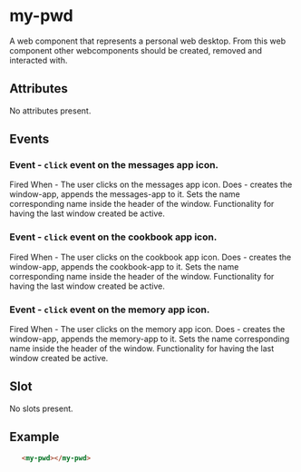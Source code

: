 # my-pwd

A web component that represents a personal web desktop. From this web component other webcomponents should be created, removed and interacted with.


## Attributes

No attributes present.


## Events

### Event - `click` event on the messages app icon.
Fired When - The user clicks on the messages app icon.
Does - creates the window-app, appends the messages-app to it. Sets the name corresponding name inside the header of the window. Functionality for having the last window created be active.

### Event - `click` event on the cookbook app icon.
Fired When - The user clicks on the cookbook app icon.
Does - creates the window-app, appends the cookbook-app to it. Sets the name corresponding name inside the header of the window. Functionality for having the last window created be active.

### Event - `click` event on the memory app icon.
Fired When - The user clicks on the memory app icon.
Does - creates the window-app, appends the memory-app to it. Sets the name corresponding name inside the header of the window. Functionality for having the last window created be active.


## Slot

No slots present.


## Example

```html
   <my-pwd></my-pwd>
```